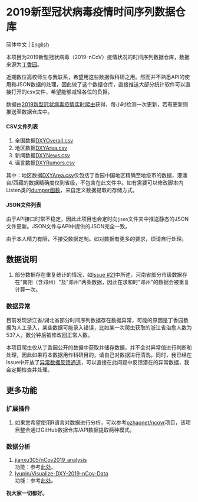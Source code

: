# 2019新型冠状病毒疫情时间序列数据仓库

简体中文 | [English](README.en.md)

本项目为2019新型冠状病毒（2019-nCoV）疫情状况的时间序列数据仓库，数据来源为[丁香园](https://3g.dxy.cn/newh5/view/pneumonia)。

近期数位高校师生与我联系，希望用这些数据做科研之用。然而并不熟悉API的使用和JSON数据的处理，因此做了这个数据仓库，直接推送大部分统计软件可以直接打开的csv文件，希望能够减轻各位的负担。

数据由[2019新型冠状病毒疫情实时爬虫](https://github.com/BlankerL/DXY-2019-nCoV-Crawler)获得，每小时检测一次更新，若有更新则推送至数据仓库中。

#### CSV文件列表
1. 全国数据[DXYOverall.csv](csv/DXYOverall.csv)
2. 地区数据[DXYArea.csv](csv/DXYArea.csv)
3. 新闻数据[DXYNews.csv](csv/DXYNews.csv)
4. 谣言数据[DXYRumors.csv](csv/DXYRumors.csv)

其中：地区数据[DXYArea.csv](csv/DXYArea.csv)仅包括丁香园中国地区精确至地级市的数据，港澳台/西藏的数据精确度仅到省级，不包含在此文件中。如有需要可以修改脚本内Listen类的[dumper函数](https://github.com/BlankerL/DXY-2019-nCoV-Data/blob/8e21a7e27604a9d2b1dcf0fa3d0266aa68576753/script.py#L71)，来自定义数据提取的存储方式。

#### JSON文件列表
由于API接口时常不稳定，因此此项目也会定时向`json`文件夹中推送静态的JSON文件更新。JSON文件与API中提供的JSON完全一致。

由于本人精力有限，不接受数据定制。如对数据有更多的要求，烦请自行处理。

## 数据说明
1. 部分数据存在重复统计的情况，如[Issue #21](https://github.com/BlankerL/DXY-2019-nCoV-Data/issues/21)中所述，河南省部分市级数据存在"南阳（含邓州）"及"邓州"两条数据，因此在求和时"邓州"的数据会被重复计算一次。

### 数据异常
目前发现浙江省/湖北省部分时间序列数据存在数据异常，可能的原因是丁香园数据为人工录入，某些数据可能录入错误，比如某一次爬虫获取的浙江省治愈人数为537人，数分钟后被修改回正常人数。

本项目爬虫仅从丁香园公开的数据中获取并储存数据，并不会对异常值进行判断和处理，因此如果将本数据用作科研目的，请自己对数据进行清洗。同时，我已经在Issue中开放了[异常数据反馈通道](https://github.com/BlankerL/DXY-2019-nCoV-Crawler/issues/34)，可以直接在此问题中反馈潜在的异常数据，我会定期检查并处理。

## 更多功能

### 扩展插件
1. 如果您希望使用R语言对数据进行分析，可以参考[pzhaonet/ncovr](https://github.com/pzhaonet/ncovr)项目，该项目整合通过GitHub数据仓库/API数据提取两种模式。

### 数据分析
1. [jianxu305/nCov2019_analysis](https://github.com/jianxu305/nCov2019_analysis)  
   功能：参考[此处](https://github.com/jianxu305/nCov2019_analysis/blob/master/src/demo.pdf)。
2. [lyupin/Visualize-DXY-2019-nCov-Data](https://github.com/lyupin/Visualize-DXY-2019-nCov-Data)  
   功能：参考[此处](https://github.com/lyupin/Visualize-DXY-2019-nCov-Data/blob/master/readme.md)。

**祝大家一切都好。**
